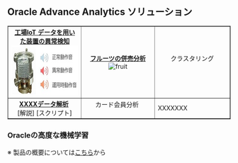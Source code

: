 <!doctype html>
<html>
<head>
<meta charset="utf-8">
</head>

<body>
<h2>Oracle Advance Analytics ソリューション</h2>

<table width="80%" border="1">
  <tbody>
    <tr>
      <td width="33%"><center>
      <strong><u>工場IoT データを用いた装置の異常検知</u></strong><br>
      <a href="https://github.com/oracle4engineer/factory_iot/wiki/%E5%B7%A5%E5%A0%B4-IoT-%E3%83%87%E3%83%BC%E3%82%BF%E3%82%92%E7%94%A8%E3%81%84%E3%81%9F%E8%A3%85%E7%BD%AE%E3%81%AE%E7%95%B0%E5%B8%B8%E6%A4%9C%E7%9F%A5" title="Factory IoT" target="_blank"><img src="iot_02.jpg" width="217" height="113" alt="iot"/>
      </a></center></td>
      <td width = "33%"><center>
      <u><strong>フルーツの併売分析</strong></u><br>
      <img src="" alt="fruit"/></center>
      </td>
      <td width = "34%"><center>
      クラスタリング<br>
      &nbsp;
      </center></td>
    </tr>
    <tr>
      <td><center>
          <strong><u>XXXXデータ解析</u></strong>&nbsp;<br>
      [解説] [スクリプト]
      </center>
      </td>
      <td><center>カード会員分析&nbsp;</center><br>
      </td>
      <td>XXXXXXX&nbsp;</td>
    </tr>
  </tbody>
</table>

<h3>Oracleの高度な機械学習</h3>
<p>※ 製品の概要については<a href="https://github.com/oracle4engineer/advanced-analytics/wiki" title="Oracleの高度な機械学習" target="_blank">こちら</a>から
  <br>
</p>
<p>&nbsp;</p>
</body>
</html>
